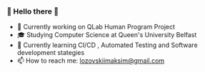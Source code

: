 ### 👋 Hello there 👋 

- 🔭 Currently working on QLab Human Program Project
- 🎓 Studying Computer Science at Queen's University Belfast
- 🌱 Currently learning CI/CD , Automated Testing and Software development stategies
- 📫 How to reach me: lozovskiimaksim@gmail.com
